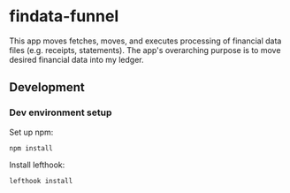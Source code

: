 # findata-funnel

This app moves fetches, moves, and executes processing of financial data files
(e.g. receipts, statements). The app's overarching purpose is to move desired
financial data into my ledger.

## Development

### Dev environment setup

Set up npm:

    npm install

Install lefthook:

    lefthook install
